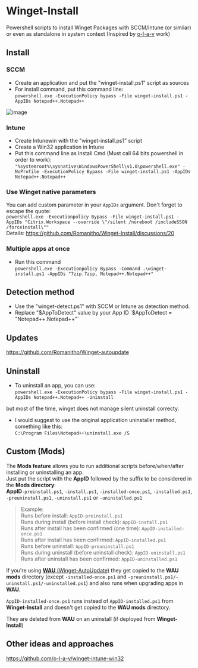 # Winget-Install
Powershell scripts to install Winget Packages with SCCM/Intune (or similar) or even as standalone in system context (Inspired by [o-l-a-v](https://github.com/o-l-a-v) work)

## Install
### SCCM
- Create an application and put the "winget-install.ps1" script as sources
- For install command, put this command line:  
`powershell.exe -ExecutionPolicy bypass -File winget-install.ps1 -AppIDs Notepad++.Notepad++`

![image](https://user-images.githubusercontent.com/96626929/152222570-da527307-ecc9-4fc2-b83e-7891ffae36ee.png)

### Intune
- Create Intunewin with the "winget-install.ps1" script
- Create a Win32 application in Intune
- Put this command line as Install Cmd (Must call 64 bits powershell in order to work):  
`"%systemroot%\sysnative\WindowsPowerShell\v1.0\powershell.exe" -NoProfile -ExecutionPolicy Bypass -File winget-install.ps1 -AppIDs Notepad++.Notepad++`

### Use Winget native parameters
You can add custom parameter in your `AppIDs` argument. Don't forget to escape the quote:  
`powershell.exe -Executionpolicy Bypass -File winget-install.ps1 -AppIDs "Citrix.Workspace --override \"/silent /noreboot /includeSSON /forceinstall\""`  
Details: https://github.com/Romanitho/Winget-Install/discussions/20

### Multiple apps at once
- Run this command  
`powershell.exe -Executionpolicy Bypass -Command .\winget-install.ps1 -AppIDs "7zip.7zip, Notepad++.Notepad++"`

## Detection method
- Use the "winget-detect.ps1" with SCCM or Intune as detection method.
- Replace "$AppToDetect" value by your App ID  
`$AppToDetect = "Notepad++.Notepad++"`

## Updates
https://github.com/Romanitho/Winget-autoupdate

## Uninstall
- To uninstall an app, you can use:  
`powershell.exe -ExecutionPolicy bypass -File winget-install.ps1 -AppIDs Notepad++.Notepad++ -Uninstall`

but most of the time, winget does not manage silent uninstall correcty.
- I would suggest to use the original application uninstaller method, something like this:  
`C:\Program Files\Notepad++\uninstall.exe /S`

## Custom (Mods)

The **Mods feature** allows you to run additional scripts before/when/after installing or uninstalling an app.  
Just put the script with the **AppID** followed by the suffix to be considered in the **Mods directory**:  
**AppID**`-preinstall.ps1`, `-install.ps1`, `-installed-once.ps1`, `-installed.ps1`, `-preuninstall.ps1`, `-uninstall.ps1` or `-uninstalled.ps1`  

> Example:  
> Runs before install: `AppID-preinstall.ps1`  
> Runs during install (before install check): `AppID-install.ps1`  
> Runs after install has been confirmed (one time): `AppID-installed-once.ps1`  
> Runs after install has been confirmed: `AppID-installed.ps1`  
> Runs before uninstall: `AppID-preuninstall.ps1`  
> Runs during uninstall (before uninstall check): `AppID-uninstall.ps1`  
> Runs after uninstall has been confirmed: `AppID-uninstalled.ps1`  

If you're using [**WAU** (Winget-AutoUpdate)](https://github.com/Romanitho/Winget-AutoUpdate) they get copied to the **WAU mods** directory (except `-installed-once.ps1` and `-preuninstall.ps1/-uninstall.ps1/-uninstalled.ps1`) and also runs when upgrading apps in **WAU**.

`AppID-installed-once.ps1` runs instead of `AppID-installed.ps1` from **Winget-Install** and doesn't get copied to the **WAU mods** directory.  

They are deleted from **WAU** on an uninstall (if deployed from **Winget-Install**)

## Other ideas and approaches
https://github.com/o-l-a-v/winget-intune-win32
